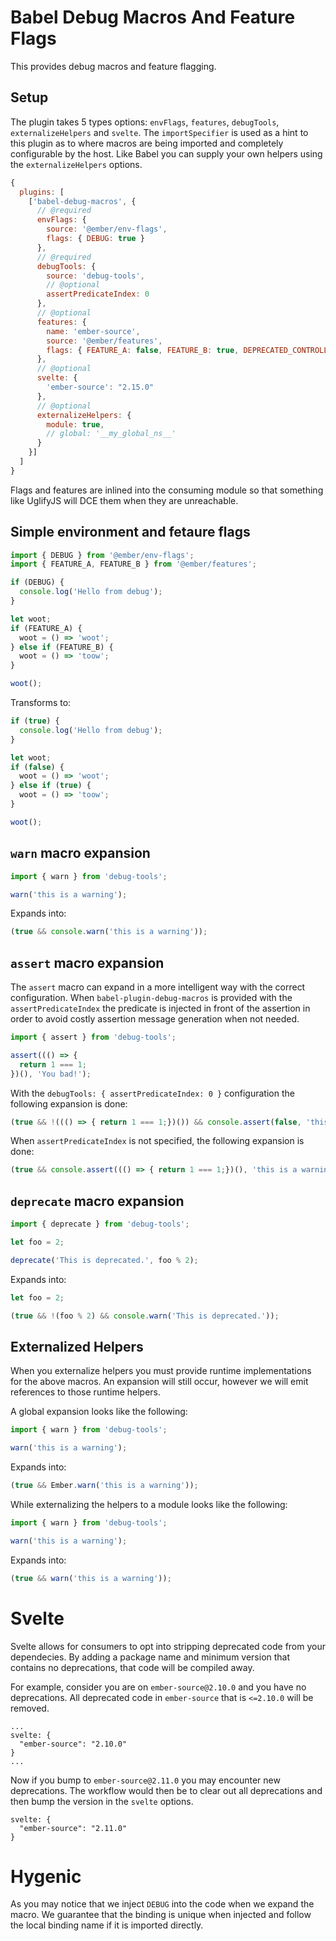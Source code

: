 # Babel Debug Macros And Feature Flags

This provides debug macros and feature flagging.

## Setup

The plugin takes 5 types options: `envFlags`, `features`, `debugTools`, `externalizeHelpers` and `svelte`. The `importSpecifier` is used as a hint to this plugin as to where macros are being imported and completely configurable by the host. Like Babel you can supply your own helpers using the `externalizeHelpers` options.

```js
{
  plugins: [
    ['babel-debug-macros', {
      // @required
      envFlags: {
        source: '@ember/env-flags',
        flags: { DEBUG: true }
      },
      // @required
      debugTools: {
        source: 'debug-tools',
        // @optional
        assertPredicateIndex: 0
      },
      // @optional
      features: {
        name: 'ember-source',
        source: '@ember/features',
        flags: { FEATURE_A: false, FEATURE_B: true, DEPRECATED_CONTROLLERS: "2.12.0" }
      },
      // @optional
      svelte: {
        'ember-source': "2.15.0"
      },
      // @optional
      externalizeHelpers: {
        module: true,
        // global: '__my_global_ns__'
      }
    }]
  ]
}
```

Flags and features are inlined into the consuming module so that something like UglifyJS will DCE them when they are unreachable.

## Simple environment and fetaure flags

```javascript
import { DEBUG } from '@ember/env-flags';
import { FEATURE_A, FEATURE_B } from '@ember/features';

if (DEBUG) {
  console.log('Hello from debug');
}

let woot;
if (FEATURE_A) {
  woot = () => 'woot';
} else if (FEATURE_B) {
  woot = () => 'toow';
}

woot();
```

Transforms to:

```javascript
if (true) {
  console.log('Hello from debug');
}

let woot;
if (false) {
  woot = () => 'woot';
} else if (true) {
  woot = () => 'toow';
}

woot();
```

## `warn` macro expansion

```javascript
import { warn } from 'debug-tools';

warn('this is a warning');
```

Expands into:

```javascript
(true && console.warn('this is a warning'));
```

## `assert` macro expansion

The `assert` macro can expand in a more intelligent way with the correct
configuration. When `babel-plugin-debug-macros` is provided with the
`assertPredicateIndex` the predicate is injected in front of the assertion
in order to avoid costly assertion message generation when not needed.

```javascript
import { assert } from 'debug-tools';

assert((() => {
  return 1 === 1;
})(), 'You bad!');
```

With the `debugTools: { assertPredicateIndex: 0 }` configuration the following expansion is done:

```js
(true && !((() => { return 1 === 1;})()) && console.assert(false, 'this is a warning'));
```

When `assertPredicateIndex` is not specified, the following expansion is done:

```javascript
(true && console.assert((() => { return 1 === 1;})(), 'this is a warning'));
```

## `deprecate` macro expansion

```javascript
import { deprecate } from 'debug-tools';

let foo = 2;

deprecate('This is deprecated.', foo % 2);
```

Expands into:

```javascript
let foo = 2;

(true && !(foo % 2) && console.warn('This is deprecated.'));
```

## Externalized Helpers

When you externalize helpers you must provide runtime implementations for the above macros. An expansion will still occur, however we will emit references to those runtime helpers.

A global expansion looks like the following:

```javascript
import { warn } from 'debug-tools';

warn('this is a warning');
```

Expands into:

```javascript
(true && Ember.warn('this is a warning'));
```

While externalizing the helpers to a module looks like the following:

```javascript
import { warn } from 'debug-tools';

warn('this is a warning');
```

Expands into:

```javascript
(true && warn('this is a warning'));
```

# Svelte

Svelte allows for consumers to opt into stripping deprecated code from your dependecies. By adding a package name and minimum version that contains no deprecations, that code will be compiled away.

For example, consider you are on `ember-source@2.10.0` and you have no deprecations. All deprecated code in `ember-source` that is `<=2.10.0` will be removed.

```
...
svelte: {
  "ember-source": "2.10.0"
}
...
```

Now if you bump to `ember-source@2.11.0` you may encounter new deprecations. The workflow would then be to clear out all deprecations and then bump the version in the `svelte` options.

```
svelte: {
  "ember-source": "2.11.0"
}
```

# Hygenic

As you may notice that we inject `DEBUG` into the code when we expand the macro. We guarantee that the binding is unique when injected and follow the local binding name if it is imported directly.
